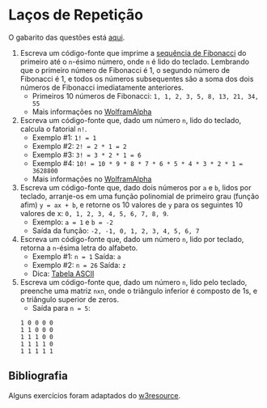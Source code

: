 # Laços de Repetição

O gabarito das questões está [aqui](laços).

1. Escreva um código-fonte que imprime a [sequência de Fibonacci](https://pt.wikipedia.org/wiki/Sequ%C3%AAncia_de_Fibonacci) 
   do primeiro até o `n`-ésimo número, onde `n` é lido do teclado. Lembrando que o primeiro número de Fibonacci é 1,
   o segundo número de Fibonacci é 1, e todos os números subsequentes são a soma dos dois números de Fibonacci 
   imediatamente anteriores.
    * Primeiros 10 números de Fibonacci: `1, 1, 2, 3, 5, 8, 13, 21, 34, 55`
    * Mais informações no [WolframAlpha](https://www.wolframalpha.com/input/?i=first+10+fibonacci+numbers)
2. Escreva um código-fonte que, dado um número  `n`, lido do teclado, calcula o fatorial `n!`.
    * Exemplo \#1: `1! = 1`
    * Exemplo \#2: `2! = 2 * 1 = 2`
    * Exemplo \#3: `3! = 3 * 2 * 1 = 6`
    * Exemplo \#4: `10! = 10 * 9 * 8 * 7 * 6 * 5 * 4 * 3 * 2 * 1 = 3628800`
    * Mais informações no [WolframAlpha](https://www.wolframalpha.com/input/?i=5%21)
3. Escreva um código-fonte que, dado dois números por `a` e `b`, lidos por teclado, arranje-os em uma função polinomial 
   de primeiro grau (função afim) `y = ax + b`, e retorne os 10 valores de `y` para os seguintes 10 valores de x: 
   `0, 1, 2, 3, 4, 5, 6, 7, 8, 9`.
   * Exemplo: `a = 1` e `b = -2`
   * Saída da função: `-2, -1, 0, 1, 2, 3, 4, 5, 6, 7`
4. Escreva um código-fonte que, dado um número `n`, lido por teclado, retorna a `n`-ésima letra do alfabeto.
    * Exemplo \#1: `n = 1` Saída: `a`
    * Exemplo \#2: `n = 26` Saída: `z`
    * Dica: [Tabela ASCII](https://pt.wikipedia.org/wiki/ASCII)
5. Escreva um código-fonte que, dado um número `n`, lido pelo teclado, preenche uma matriz `nxn`, onde o triângulo 
   inferior é composto de 1s, e o triângulo superior de zeros.
   * Saída para `n = 5`:
    ```
    1 0 0 0 0
    1 1 0 0 0
    1 1 1 0 0
    1 1 1 1 0
    1 1 1 1 1
    ```

## Bibliografia

Alguns exercícios foram adaptados do [w3resource](https://www.w3resource.com/c-programming-exercises/).